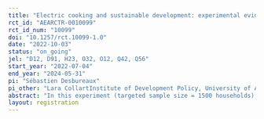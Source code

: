 ```yaml
---
title: "Electric cooking and sustainable development: experimental evidence from eastern D.R. Congo"
rct_id: "AEARCTR-0010099"
rct_id_num: "10099"
doi: "10.1257/rct.10099-1.0"
date: "2022-10-03"
status: "on_going"
jel: "D12, D91, H23, O32, O12, Q42, Q56"
start_year: "2022-07-04"
end_year: "2024-05-31"
pi: "Sébastien Desbureaux"
pi_other: "Lara CollartInstitute of Development Policy, University of Antwerp, Belgium; Nik StoopInstitute of Development Policy, University of Antwerp, Belgium ; Centre for Institutions and Economic Performance, University of Leuven, Belgium ; Research Foundation Flanders, Belgium; Marijke VerpoortenInstitute of Development Policy, University of Antwerp, Belgium; Raphael SoubeyranCentre for Environmental Economics - Montpellier, Université de Montpellier, CNRS, INRAE, Institut Agro, France; Mathieu CouttenierEcole Normale Superieure de Lyon and CEPR, France; Natsuno ShinagawaVirunga Foundation, DR Congo; Jean de la Croix Kembere MulwahiliVirunga Foundation; Christine MusharhaminaVirunga Foundation"
abstract: "In this experiment (targeted sample size = 1500 households), we ask whether electric cooking can be a credible alternative to charcoal cooking in the context of a low-income country, study the impact on charcoal demand, consumption patterns and the formation of pro-social motivations. Specifically, we randomly distribute electric pressure cookers to households connected to a reliable and green electricity grid  in Goma in Eastern Democratic Republic of Congo where over 90% of the population relies on charcoal as their primary energy fuel. The majority of this charcoal is illegally produced in protected forests and is a key income source for several armed groups . We design different treatment arms to improve adoption of cookers, leveraging both selfish and pro-social preferences of households."
layout: registration
---
```


